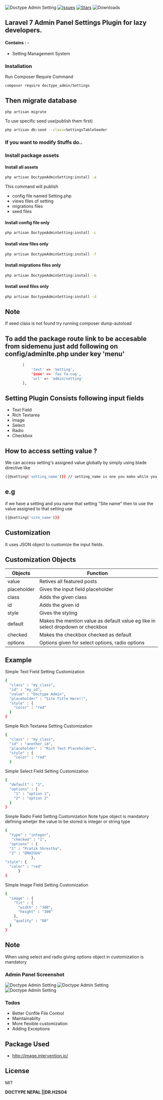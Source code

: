 ![Doctype Admin Setting](https://github.com/pratiksh404/doctype_admin_settings/blob/master/screenshots/doctype_admin_settings.jpg)
[![Issues](https://img.shields.io/github/issues/pratiksh404/doctype_admin_settings)](https://github.com/pratiksh404/doctype_admin_settings/issues) [![Stars](https://img.shields.io/github/stars/pratiksh404/doctype_admin_settings)](https://github.com/pratiksh404/doctype_admin_settings/stargazers) ![Downloads](https://poser.pugx.org/drh2so4/thumbnail/downloads)

## Laravel 7 Admin Panel Settings Plugin for lazy developers.

#### Contains : -

- Setting Management System

### Installation

Run Composer Require Command

```sh
composer require doctype_admin/Settings
```

## Then migrate database

```sh
php artisan migrate
```

To use specific seed use(publish them first)

```sh
php artisan db:seed --class=SettingsTableSeeder
```

### If you want to modify Stuffs do..

### Install package assets

#### Install all assets

```sh
php artisan DoctypeAdminSetting:install -a
```

This command will publish

- config file named Setting.php
- views files of setting
- migrations files
- seed files

#### Install config file only

```sh
php artisan DoctypeAdminSetting:install -c
```

#### Install view files only

```sh
php artisan DoctypeAdminSetting:install -f
```

#### Install migrations files only

```sh
php artisan DoctypeAdminSetting:install -m
```

#### Install seed files only

```sh
php artisan DoctypeAdminSetting:install -d
```

## Note

If seed class is not found try running composer dump-autoload

## To add the package route link to be accesable from sidemenu just add following on config/adminlte.php under key 'menu'

```sh
        [
            'text' => 'Setting',
            'icon' => 'fas fa-cog',
            'url' => 'admin/setting'
        ],
```

## Setting Plugin Consists following input fields

- Text Field
- Rich Textarea
- Image
- Select
- Radio
- Checkbox

## How to access setting value ?

We can access setting's assigned value globally by simply using blade directive like

```sh
{{@setting('setting_name')}} // setting_name is one you make while you are creating setting (should be lower cap with space replaced by underscore(_) : Recommended)
```

## e.g

if we have a setting and you name that setting "Site name" then to use the value assigned to that setting use

```sh
{{@setting('site_name')}}
```

## Customization

It uses JSON object to customize the input fields.

## Customization Objects

| Objects     | Function                                                                        |
| ----------- | ------------------------------------------------------------------------------- |
| value       | Retives all featured posts                                                      |
| placeholder | Gives the input field placeholder                                               |
| class       | Adds the given class                                                            |
| id          | Adds the given id                                                               |
| style       | Gives the styling                                                               |
| default     | Makes the mention value as default value eg like in select dropdown or checkbox |
| checked     | Makes the checkbox checked as default                                           |
| options     | Options given for select options, radio options                                 |

## Example

Simple Text Field Setting Customization

```sh
{
  "class" : "my_class",
  "id" : "my_id",
  "value" : "Doctype Admin",
  "placeholder" : "Site Title Here!!",
  "style" : {
    "color" : "red"
  }
}
```

Simple Rich Textarea Setting Customization

```sh
{
  "class" : "my_class",
  "id" : "another_id",
  "placeholder" : "Rich Text Placeholder",
  "style" : {
    "color" : "red"
  }
```

Simple Select Field Setting Customization

```sh
{
  "default" : "1",
  "options" : {
    "1" : "option 1",
    "2" : "option 2"
  }
}
```

Simple Radio Field Setting Customization
Note type object is mandatory defining whetjer the value to be stored is integer or string type

```sh
{
  "type" : "integer",
   "checked" : "1",
  "options" : {
  "1" : "Pratik Shrestha",
  "2" : "DRH2SO4"
            },
"style": {
  "color" : "red"
      }
}
```

Simple Image Field Setting Customization

```sh
{
  "image" : {
    "fit" : {
      "width" : "300",
      "height" : "300"
    },
    "quality" : "80"
  }
}
```

## Note

When using select and radio giving options object in customization is mandatory

### Admin Panel Screenshot

![Doctype Admin Setting](https://github.com/pratiksh404/doctype_admin_settings/blob/master/screenshots/setting.jpg)
![Doctype Admin Setting](https://github.com/pratiksh404/doctype_admin_settings/blob/master/screenshots/setting_make.jpg)
![Doctype Admin Setting](https://github.com/pratiksh404/doctype_admin_settings/blob/master/screenshots/setting_custom.jpg)

### Todos

- Better Confile File Control
- Maintainabilty
- More flexible customization
- Adding Exceptions

## Package Used

- http://image.intervention.io/

## License

MIT

**DOCTYPE NEPAL ||DR.H2SO4**
